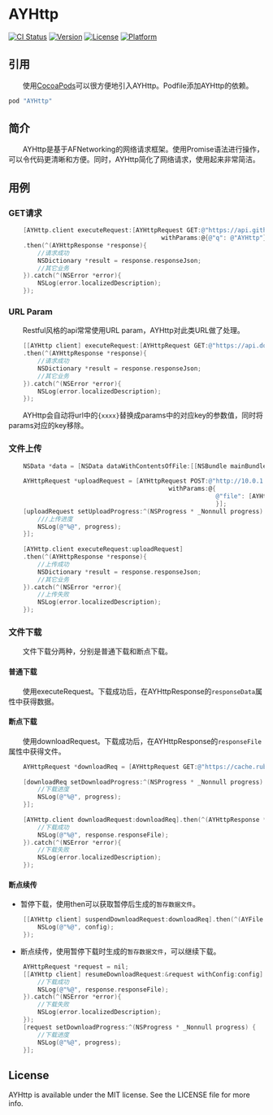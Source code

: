 # AYHttp

[![CI Status](http://img.shields.io/travis/alan-yeh/AYHttp.svg?style=flat)](https://travis-ci.org/alan-yeh/AYHttp)
[![Version](https://img.shields.io/cocoapods/v/AYHttp.svg?style=flat)](http://cocoapods.org/pods/AYHttp)
[![License](https://img.shields.io/cocoapods/l/AYHttp.svg?style=flat)](http://cocoapods.org/pods/AYHttp)
[![Platform](https://img.shields.io/cocoapods/p/AYHttp.svg?style=flat)](http://cocoapods.org/pods/AYHttp)

## 引用
　　使用[CocoaPods](http://cocoapods.org)可以很方便地引入AYHttp。Podfile添加AYHttp的依赖。

```ruby
pod "AYHttp"
```

## 简介
　　AYHttp是基于AFNetworking的网络请求框架。使用Promise语法进行操作，可以令代码更清晰和方便。同时，AYHttp简化了网络请求，使用起来非常简洁。

## 用例

### GET请求

```objective-c
    [AYHttp.client executeRequest:[AYHttpRequest GET:@"https://api.github.com/search/repositories"
                                          withParams:@{@"q": @"AYHttp"}]]
    .then(^(AYHttpResponse *response){
        //请求成功
        NSDictionary *result = response.responseJson;
        //其它业务
    }).catch(^(NSError *error){
        NSLog(error.localizedDescription);
    });
```

### URL Param
　　Restful风格的api常常使用URL param，AYHttp对此类URL做了处理。

```objective-c
    [[AYHttp client] executeRequest:[AYHttpRequest GET:@"https://api.douban.com/v2/book/{bookID}" withParams:@{@"bookID": bookID}]]
    .then(^(AYHttpResponse *response){
        //请求成功
        NSDictionary *result = response.responseJson;
        //其它业务
    }).catch(^(NSError *error){
        NSLog(error.localizedDescription);
    });
```
　　AYHttp会自动将url中的`{xxxx}`替换成params中的对应key的参数值，同时将params对应的key移除。

### 文件上传
```objective-c
    NSData *data = [NSData dataWithContentsOfFile:[[NSBundle mainBundle] pathForResource:@"aaa" ofType:@"zip"]];
    
    AYHttpRequest *uploadRequest = [AYHttpRequest POST:@"http://10.0.1.2:8080/MDDisk/file"
                                            withParams:@{
                                                         @"file": [AYHttpFileParam paramWithData:data andName:@"aaa.zip"]
                                                         }];
    [uploadRequest setUploadProgress:^(NSProgress * _Nonnull progress) {
        ///上传进度
        NSLog(@"%@", progress);
    }];
    
    [AYHttp.client executeRequest:uploadRequest]
    .then(^(AYHttpResponse *response){
        //上传成功
        NSDictionary *result = response.responseJson;
        //其它业务
    }).catch(^(NSError *error){
        //上传失败
        NSLog(error.localizedDescription);
    });
```

### 文件下载

　　文件下载分两种，分别是普通下载和断点下载。

#### 普通下载
　　使用executeRequest。下载成功后，在AYHttpResponse的`responseData`属性中获得数据。

#### 断点下载
　　使用downloadRequest。下载成功后，在AYHttpResponse的`responseFile`属性中获得文件。

```objective-c
    AYHttpRequest *downloadReq = [AYHttpRequest GET:@"https://cache.ruby-lang.org/pub/ruby/2.3/ruby-2.3.1.tar.gz" withParams:nil];
    
    [downloadReq setDownloadProgress:^(NSProgress * _Nonnull progress) {
        //下载进度
        NSLog(@"%@", progress);
    }];
    
    [AYHttp.client downloadRequest:downloadReq].then(^(AYHttpResponse *response){
        //下载成功
        NSLog(@"%@", response.responseFile);
    }).catch(^(NSError *error){
        //下载失败
        NSLog(error.localizedDescription);
    });
```

#### 断点续传
- 暂停下载，使用then可以获取暂停后生成的`暂存数据文件`。

```objective-c
    [[AYHttp client] suspendDownloadRequest:downloadReq].then(^(AYFile *config){
        NSLog(@"%@", config);
    });
```

- 断点续传，使用暂停下载时生成的`暂存数据文件`，可以继续下载。

```objective-c
    AYHttpRequest *request = nil;
    [[AYHttp client] resumeDownloadRequest:&request withConfig:config].then(^(AYHttpResponse *response){
        //下载成功
        NSLog(@"%@", response.responseFile);
    }).catch(^(NSError *error){
        //下载失败
        NSLog(error.localizedDescription);
    });
    [request setDownloadProgress:^(NSProgress * _Nonnull progress) {
        //下载进度
        NSLog(@"%@", progress);
    }];
```

## License

AYHttp is available under the MIT license. See the LICENSE file for more info.
